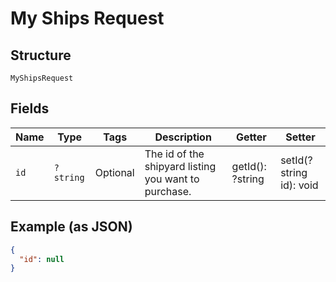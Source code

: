 
# My Ships Request

## Structure

`MyShipsRequest`

## Fields

| Name | Type | Tags | Description | Getter | Setter |
|  --- | --- | --- | --- | --- | --- |
| `id` | `?string` | Optional | The id of the shipyard listing you want to purchase. | getId(): ?string | setId(?string id): void |

## Example (as JSON)

```json
{
  "id": null
}
```

